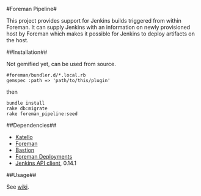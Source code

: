 #Foreman Pipeline#

This project provides support for Jenkins builds triggered from within Foreman. It can supply Jenkins with an information on newly provisioned host by Foreman which makes it possible for Jenkins to deploy artifacts on the host.

##Installation##

 Not gemified yet, can be used from source.

```
#foreman/bundler.d/*.local.rb
gemspec :path => 'path/to/this/plugin'
```
then
```
bundle install
rake db:migrate
rake foreman_pipeline:seed
```

##Dependencies##

* [Katello](https://github.com/Katello/katello)
* [Foreman](https://github.com/theforeman/foreman)
* [Bastion](https://github.com/Katello/bastion)
* [Foreman Deployments](https://github.com/theforeman/foreman_deployments)
* [Jenkins API client](https://github.com/arangamani/jenkins_api_client), 0.14.1

##Usage##

See [wiki](https://github.com/xprazak2/foreman-pipeline/wiki/Jobs).
